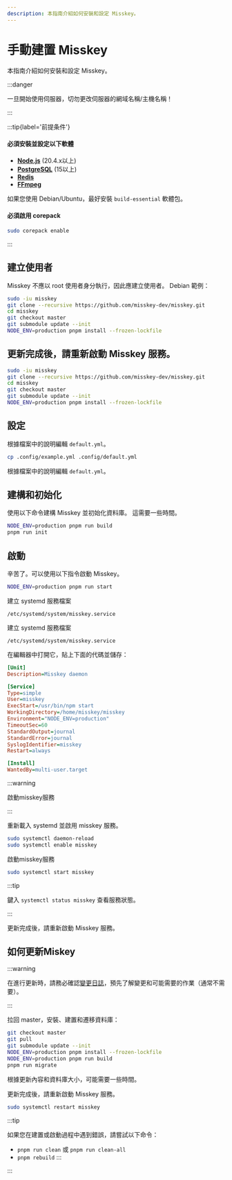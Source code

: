 ```yaml
---
description: 本指南介紹如何安裝和設定 Misskey。
---
```


# 手動建置 Misskey

本指南介紹如何安裝和設定 Misskey。

:::danger

一旦開始使用伺服器，切勿更改伺服器的網域名稱/主機名稱！

:::

:::tip{label='前提条件'}

#### 必須安裝並設定以下軟體

- **[Node.js](https://nodejs.org/en/)** (20.4.x以上)
- **[PostgreSQL](https://www.postgresql.org/)** (15以上)
- **[Redis](https://redis.io/)**
- **[FFmpeg](https://www.ffmpeg.org/)**

如果您使用 Debian/Ubuntu，最好安裝 `build-essential` 軟體包。

#### 必須啟用 corepack

```sh
sudo corepack enable
```

:::

## 建立使用者

Misskey 不應以 root 使用者身分執行，因此應建立使用者。
Debian 範例：

```sh
sudo -iu misskey
git clone --recursive https://github.com/misskey-dev/misskey.git
cd misskey
git checkout master
git submodule update --init
NODE_ENV=production pnpm install --frozen-lockfile
```

## 更新完成後，請重新啟動 Misskey 服務。

```sh
sudo -iu misskey
git clone --recursive https://github.com/misskey-dev/misskey.git
cd misskey
git checkout master
git submodule update --init
NODE_ENV=production pnpm install --frozen-lockfile
```

## 設定

根據檔案中的說明編輯 `default.yml`。

```sh
cp .config/example.yml .config/default.yml
```

根據檔案中的說明編輯 `default.yml`。

## 建構和初始化

使用以下命令建構 Misskey 並初始化資料庫。
這需要一些時間。

```sh
NODE_ENV=production pnpm run build
pnpm run init
```

## 啟動

辛苦了。可以使用以下指令啟動 Misskey。

```sh
NODE_ENV=production pnpm run start
```

建立 systemd 服務檔案

`/etc/systemd/system/misskey.service`

建立 systemd 服務檔案

`/etc/systemd/system/misskey.service`

在編輯器中打開它，貼上下面的代碼並儲存：

```ini
[Unit]
Description=Misskey daemon

[Service]
Type=simple
User=misskey
ExecStart=/usr/bin/npm start
WorkingDirectory=/home/misskey/misskey
Environment="NODE_ENV=production"
TimeoutSec=60
StandardOutput=journal
StandardError=journal
SyslogIdentifier=misskey
Restart=always

[Install]
WantedBy=multi-user.target
```

:::warning

啟動misskey服務

:::

重新載入 systemd 並啟用 misskey 服務。

```sh
sudo systemctl daemon-reload
sudo systemctl enable misskey
```

啟動misskey服務

```sh
sudo systemctl start misskey
```

:::tip

鍵入 `systemctl status misskey` 查看服務狀態。

:::

更新完成後，請重新啟動 Misskey 服務。

## 如何更新Miskey

:::warning

在進行更新時，請務必確認[變更日誌](https://github.com/misskey-dev/misskey/blob/master/CHANGELOG.md)，預先了解變更和可能需要的作業（通常不需要）。

:::

拉回 master，安裝、建置和遷移資料庫：

```sh
git checkout master
git pull
git submodule update --init
NODE_ENV=production pnpm install --frozen-lockfile
NODE_ENV=production pnpm run build
pnpm run migrate
```

根據更新內容和資料庫大小，可能需要一些時間。

更新完成後，請重新啟動 Misskey 服務。

```sh
sudo systemctl restart misskey
```

:::tip

如果您在建置或啟動過程中遇到錯誤，請嘗試以下命令：

- `pnpm run clean` 或 `pnpm run clean-all`
- `pnpm rebuild`
  :::

:::
